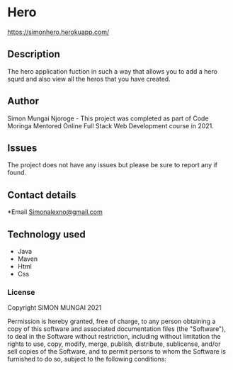 # Hero
https://simonhero.herokuapp.com/
## Description
The hero application fuction in such a way that allows you to add a hero squrd and also view all the heros that you have created.

## Author
Simon Mungai Njoroge - This project was completed as part of Code Moringa Mentored Online Full Stack Web Development course in 2021.

## Issues 
The project does not have any issues but please be sure to report any if found.

## Contact details 
*Email Simonalexno@gmail.com

## Technology used 
* Java
* Maven
* Html
* Css


### License
Copyright SIMON MUNGAI 2021

Permission is hereby granted, free of charge, to any person obtaining a copy
of this software and associated documentation files (the "Software"), to deal
in the Software without restriction, including without limitation the rights
to use, copy, modify, merge, publish, distribute, sublicense, and/or sell
copies of the Software, and to permit persons to whom the Software is
furnished to do so, subject to the following conditions:


